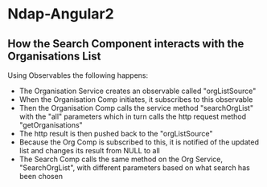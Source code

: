 # Ndap-Angular2

## How the Search Component interacts with the Organisations List

Using Observables the following happens:
- The Organisation Service creates an observable called "orgListSource"
- When the Organisation Comp initiates, it subscribes to this observable
- Then the Organisation Comp calls the service method "searchOrgList" with the "all" parameters which in turn calls the http request method "getOrganisations"
- The http result is then pushed back to the "orgListSource"
- Because the Org Comp is subscribed to this, it is notified of the updated list and changes its result from NULL to all
- The Search Comp calls the same method on the Org Service, "SearchOrgList", with different parameters based on what search has been chosen